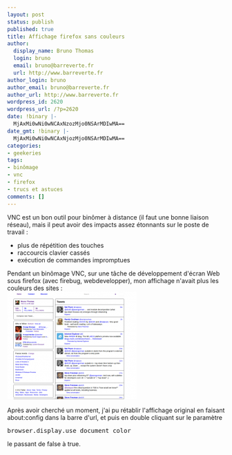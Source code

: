 ```yaml
---
layout: post
status: publish
published: true
title: Affichage firefox sans couleurs
author:
  display_name: Bruno Thomas
  login: bruno
  email: bruno@barreverte.fr
  url: http://www.barreverte.fr
author_login: bruno
author_email: bruno@barreverte.fr
author_url: http://www.barreverte.fr
wordpress_id: 2620
wordpress_url: /?p=2620
date: !binary |-
  MjAxMi0wNi0wNCAxNzozMjo0NSArMDIwMA==
date_gmt: !binary |-
  MjAxMi0wNi0wNCAxNjozMjo0NSArMDIwMA==
categories:
- geekeries
tags:
- binômage
- vnc
- firefox
- trucs et astuces
comments: []
---
```

<p>VNC est un bon outil pour binômer à distance (il faut une bonne liaison réseau), mais il peut avoir des impacts assez étonnants sur le poste de travail :</p>
<ul>
<li>plus de répétition des touches</li>
<li>raccourcis clavier cassés</li>
<li>exécution de commandes impromptues</li>
</ul>
<p>Pendant un binômage VNC, sur une tâche de développement d'écran Web sous firefox (avec firebug, webdevelopper), mon affichage n'avait plus les couleurs des sites :<br />
<a href="/images/capture_affichage_ff.png"><img src="/images/capture_affichage_ff-300x249.png" alt="" title="capture_affichage_ff" width="300" height="249" class="aligncenter size-medium wp-image-2622" /></a></p>
<p>Après avoir cherché un moment, j'ai pu rétablir l'affichage original en faisant about:config dans la barre d'url, et puis en double cliquant sur le paramètre
<pre>browser.display.use_document_color</pre>
<p> le passant de false à true.</p>
